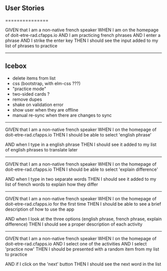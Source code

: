 ## User Stories
===============

GIVEN that I am a non-native french speaker
WHEN I am on the homepage of doit-etre-rad.cfapps.io
AND I am practicing french phrases
AND I enter a phrase
AND I strike the enter key
THEN I should see the input added to my list of phrases to practice

-----

Icebox
------

* delete items from list
* css (bootstrap, with elm-css ???)
* "practice mode"
* two-sided cards ?
* remove dupes
* shake on validation error
* show user when they are offline
* manual re-sync when there are changes to sync

-----

GIVEN that I am a non-native french speaker
WHEN I on the homepage of doit-etre-rad.cfapps.io
THEN I should be able to select 'english phrase'

AND when I type in a english phrase
THEN I should see it added to my list of english phrases to translate later

-----

GIVEN that I am a non-native french speaker
WHEN I on the homepage of doit-etre-rad.cfapps.io
THEN I should be able to select 'explain difference'

AND when I type in two separate words
THEN I should see it added to my list of french words to explain how they differ

-----

GIVEN that I am a non-native french speaker
WHEN I on the homepage of doit-etre-rad.cfapps.io for the first time
THEN I should be able to see a brief description of how to use the app

AND when I look at the three options (english phrase, french phrase, explain difference)
THEN I should see a proper description of each activity

-----

GIVEN that I am a non-native french speaker
WHEN I on the homepage of doit-etre-rad.cfapps.io
AND I select one of the activities
AND I select 'practice now'
THEN I should be presented with a random item from my list to practice

AND if I click on the 'next' button
THEN I should see the next word in the list
